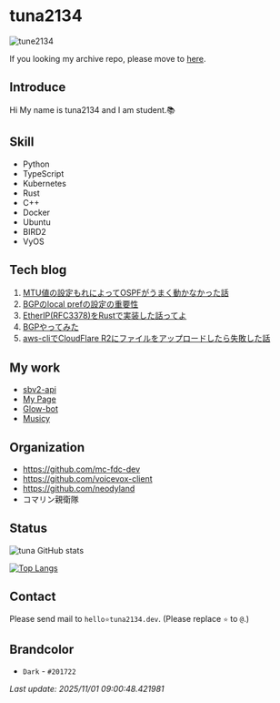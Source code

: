 # tuna2134
![tune2134](https://komarev.com/ghpvc/?username=tuna2134)

If you looking my archive repo, please move to [here](https://github.com/tuna2134-archive).

## Introduce
Hi My name is tuna2134 and I am student.📚

## Skill
- Python
- TypeScript
- Kubernetes
- Rust
- C++
- Docker
- Ubuntu
- BIRD2
- VyOS

## Tech blog

1. [MTU値の設定もれによってOSPFがうまく動かなかった話](https://zenn.dev/neody/articles/d6c3a514f7178b)
2. [BGPのlocal prefの設定の重要性](https://zenn.dev/neody/articles/8fe0ed1788cc8b)
3. [EtherIP(RFC3378)をRustで実装した話ってよ](https://zenn.dev/dms_sub/articles/cb6ec3ca067c8a)
4. [BGPやってみた](https://zenn.dev/neody/articles/f501261728997c)
5. [aws-cliでCloudFlare R2にファイルをアップロードしたら失敗した話](https://zenn.dev/neody/articles/6f2b6e41dd1914)

## My work
- [sbv2-api](https://github.com/neodyland/sbv2-api)
- [My Page](https://tuna2134.jp/)
- [Glow-bot](https://glow-bot.com)
- [Musicy](https://musicy.neody.land)

## Organization
- https://github.com/mc-fdc-dev
- https://github.com/voicevox-client
- https://github.com/neodyland
- コマリン親衛隊

## Status
![tuna GitHub stats](https://github-readme-stats.vercel.app/api?username=tuna2134&show_icons=true&theme=radical)

[![Top Langs](https://github-readme-stats.vercel.app/api/top-langs/?username=tuna2134&layout=compact)](https://github.com/anuraghazra/github-readme-stats)

## Contact
Please send mail to `hello⭐️tuna2134.dev`. (Please replace `⭐️` to `@`.)

## Brandcolor
- `Dark` - `#201722`

*Last update: 2025/11/01 09:00:48.421981*